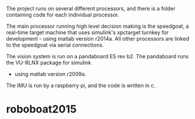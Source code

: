 The project runs on several different processors, and there is a folder containing code for each 
individual processor.

The main processor running high level decision making is the speedgoat, a real-time target machine that
uses simulink's xpctarget turnkey for development - using matlab version r2014a. All other processors 
are linked to the speedgoat via serial connections.

The vision system is run on a pandaboard ES rev b2. The pandaboard runs the VU-RLNX package for simulink
 - using matlab version r2009a.
 
The IMU is run by a raspberry pi, and the code is written in c.

# roboboat2015
